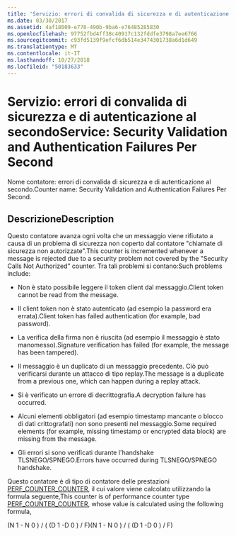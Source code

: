 ```yaml
---
title: 'Servizio: errori di convalida di sicurezza e di autenticazione al secondo'
ms.date: 03/30/2017
ms.assetid: 4af18009-e778-490b-9ba6-e76485285830
ms.openlocfilehash: 97752fbd4ff38c40917c132fddfe3798a7ee6766
ms.sourcegitcommit: c93fd5139f9efcf6db514e3474301738a6d1d649
ms.translationtype: MT
ms.contentlocale: it-IT
ms.lasthandoff: 10/27/2018
ms.locfileid: "50183633"
---
```

# <a name="service-security-validation-and-authentication-failures-per-second"></a><span data-ttu-id="5b257-102">Servizio: errori di convalida di sicurezza e di autenticazione al secondo</span><span class="sxs-lookup"><span data-stu-id="5b257-102">Service: Security Validation and Authentication Failures Per Second</span></span>
<span data-ttu-id="5b257-103">Nome contatore: errori di convalida di sicurezza e di autenticazione al secondo.</span><span class="sxs-lookup"><span data-stu-id="5b257-103">Counter name: Security Validation and Authentication Failures Per Second.</span></span>  
  
## <a name="description"></a><span data-ttu-id="5b257-104">Descrizione</span><span class="sxs-lookup"><span data-stu-id="5b257-104">Description</span></span>  
 <span data-ttu-id="5b257-105">Questo contatore avanza ogni volta che un messaggio viene rifiutato a causa di un problema di sicurezza non coperto dal contatore "chiamate di sicurezza non autorizzate".</span><span class="sxs-lookup"><span data-stu-id="5b257-105">This counter is incremented whenever a message is rejected due to a security problem not covered by the "Security Calls Not Authorized" counter.</span></span> <span data-ttu-id="5b257-106">Tra tali problemi si contano:</span><span class="sxs-lookup"><span data-stu-id="5b257-106">Such problems include:</span></span>  
  
-   <span data-ttu-id="5b257-107">Non è stato possibile leggere il token client dal messaggio.</span><span class="sxs-lookup"><span data-stu-id="5b257-107">Client token cannot be read from the message.</span></span>  
  
-   <span data-ttu-id="5b257-108">Il client token non è stato autenticato (ad esempio la password era errata).</span><span class="sxs-lookup"><span data-stu-id="5b257-108">Client token has failed authentication (for example, bad password).</span></span>  
  
-   <span data-ttu-id="5b257-109">La verifica della firma non è riuscita (ad esempio il messaggio è stato manomesso).</span><span class="sxs-lookup"><span data-stu-id="5b257-109">Signature verification has failed (for example, the message has been tampered).</span></span>  
  
-   <span data-ttu-id="5b257-110">Il messaggio è un duplicato di un messaggio precedente. Ciò può verificarsi durante un attacco di tipo replay.</span><span class="sxs-lookup"><span data-stu-id="5b257-110">The message is a duplicate from a previous one, which can happen during a replay attack.</span></span>  
  
-   <span data-ttu-id="5b257-111">Si è verificato un errore di decrittografia.</span><span class="sxs-lookup"><span data-stu-id="5b257-111">A decryption failure has occurred.</span></span>  
  
-   <span data-ttu-id="5b257-112">Alcuni elementi obbligatori (ad esempio timestamp mancante o blocco di dati crittografati) non sono presenti nel messaggio.</span><span class="sxs-lookup"><span data-stu-id="5b257-112">Some required elements (for example, missing timestamp or encrypted data block) are missing from the message.</span></span>  
  
-   <span data-ttu-id="5b257-113">Gli errori si sono verificati durante l'handshake TLSNEGO/SPNEGO.</span><span class="sxs-lookup"><span data-stu-id="5b257-113">Errors have occurred during TLSNEGO/SPNEGO handshake.</span></span>  
  
 <span data-ttu-id="5b257-114">Questo contatore è di tipo di contatore delle prestazioni [PERF_COUNTER_COUNTER](https://go.microsoft.com/fwlink/?LinkID=94649), il cui valore viene calcolato utilizzando la formula seguente,</span><span class="sxs-lookup"><span data-stu-id="5b257-114">This counter is of performance counter type [PERF_COUNTER_COUNTER](https://go.microsoft.com/fwlink/?LinkID=94649), whose value is calculated using the following formula,</span></span>  
  
 <span data-ttu-id="5b257-115">(N 1 - N 0 ) / ( (D 1 -D 0 ) / F)</span><span class="sxs-lookup"><span data-stu-id="5b257-115">(N 1 - N 0 ) / ( (D 1 -D 0 ) / F)</span></span>

